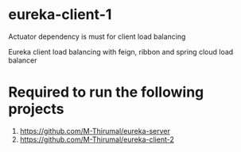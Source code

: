 # eureka-client-1

Actuator dependency is must for client load balancing

Eureka client load balancing with feign, ribbon and spring cloud load balancer

# Required to run the following projects
1. https://github.com/M-Thirumal/eureka-server
2. https://github.com/M-Thirumal/eureka-client-2
